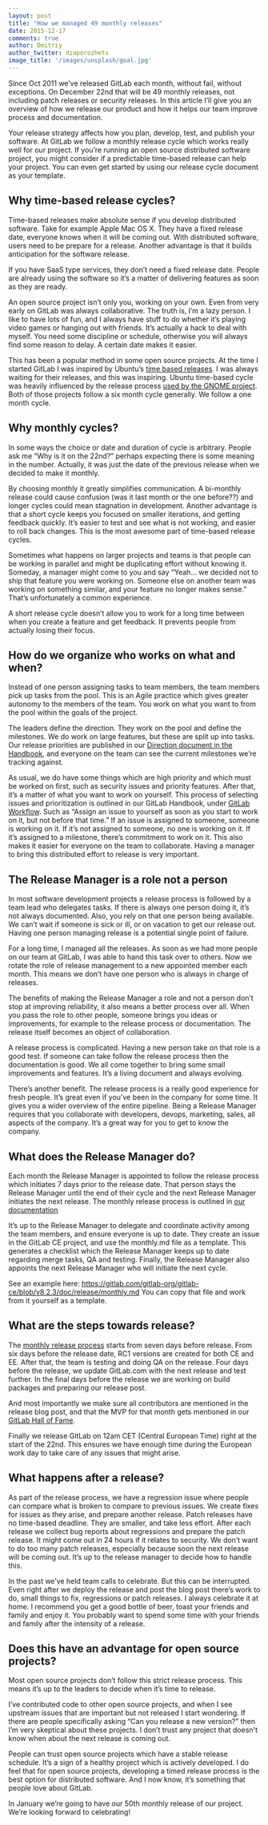 ```yaml
---
layout: post
title: "How we managed 49 monthly releases"
date: 2015-12-17
comments: true
author: Dmitriy 
author_twitter: dzaporozhets
image_title: '/images/unsplash/goal.jpg'
---
```


Since Oct 2011 we’ve released GitLab each month, without fail, without exceptions. On December 22nd that will be 49 monthly releases, not including patch releases or security releases. In this article I’ll give you an overview of how we release our product and how it helps our team improve process and documentation.

Your release strategy affects how you plan, develop, test, and publish your software. At GitLab we follow a monthly release cycle which works really well for our project. If you’re running an open source distributed software project, you might consider if a predictable time-based release can help your project. You can even get started by using our release cycle document as your template. 

<!-- more -->
## Why time-based release cycles?

Time-based releases make absolute sense if you develop distributed software. Take for example Apple Mac OS X. They have a fixed release date, everyone knows when it will be coming out. With distributed software, users need to be prepare for a release. Another advantage is that it builds anticipation for the software release. 

If you have SaaS type services, they don’t need a fixed release date. People are already using the software so it’s a matter of delivering features as soon as they are ready. 

An open source project isn’t only you, working on your own. Even from very early on GitLab was always collaborative. The truth is, I’m a lazy person. I like to have lots of fun, and I always have stuff to do whether it’s playing video games or hanging out with friends. It’s actually a hack to deal with myself. You need some discipline or schedule, otherwise you will always find some reason to delay. A certain date makes it easier. 

This has been a popular method in some open source projects. At the time I started GitLab I was inspired by Ubuntu’s [time based releases](https://wiki.ubuntu.com/TimeBasedReleases). I was always waiting for their releases, and this was inspiring. Ubuntu time-based cycle was heavily influenced by the release process [used by the GNOME project](http://live.gnome.org/ReleasePlanning/TimeBased). Both of those projects follow a six month cycle generally. We follow a one month cycle. 




## Why monthly cycles?

In some ways the choice or date and duration of cycle is arbitrary. People ask me “Why is it on the 22nd?” perhaps expecting there is some meaning in the number. Actually, it was just the date of the previous release when we decided to make it monthly. 

By choosing monthly it greatly simplifies communication. A bi-monthly release could cause confusion (was it last month or the one before??) and longer cycles could mean stagnation in development. Another advantage is that a short cycle keeps you focused on smaller iterations, and getting feedback quickly. It’s easier to test and see what is not working, and easier to roll back changes. This is the most awesome part of time-based release cycles. 

Sometimes what happens on larger projects and teams is that people can be working in parallel and might be duplicating effort without knowing it. Someday, a manager might come to you and say “Yeah… we decided not to ship that feature you were working on. Someone else on another team was working on something similar, and your feature no longer makes sense.” That’s unfortunately a common experience. 

A short release cycle doesn’t allow you to work for a long time between when you create a feature and get feedback. It prevents people from actually losing their focus. 

## How do we organize who works on what and when?

Instead of one person assigning tasks to team members, the team members pick up tasks from the pool. This is an Agile practice which gives greater autonomy to the members of the team. You work on what you want to from the pool within the goals of the project. 

The leaders define the direction. They work on the pool and define the milestones. We do work on large features, but these are split up into tasks. Our release priorities are published in our [Direction document in the Handbook](https://about.gitlab.com/direction/), and everyone on the team can see the current milestones we’re tracking against. 

As usual, we do have some things which are high priority and which must be worked on first, such as security issues and priority features. After that, it’s a matter of what you want to work on yourself. This process of selecting issues and prioritization is outlined in our GitLab Handbook, under [GitLab Workflow](/handbook/#gitlab-workflow). Such as “Assign an issue to yourself as soon as you start to work on it, but not before that time.” If an issue is assigned to someone, someone is working on it. If it’s not assigned to someone, no one is working on it. If it’s assigned to a milestone, there’s commitment to work on it. This also makes it easier for everyone on the team to collaborate. Having a manager to bring this distributed effort to release is very important. 
## The Release Manager is a role not a person
In most software development projects a release process is followed by a team lead who delegates tasks. If there is always one person doing it, it’s not always documented. Also, you rely on that one person being available. We can’t wait if someone is sick or ill, or on vacation to get our release out. Having one person managing release is a potential single point of failure.

For a long time, I managed all the releases. As soon as we had more people on our team at GitLab, I was able to hand this task over to others. Now we rotate the role of release management to a new appointed member each month. This means we don’t have one person who is always in charge of releases. 

The benefits of making the Release Manager a role and not a person don’t stop at improving reliability, it also means a better process over all. When you pass the role to other people, someone brings you ideas or improvements, for example to the release process or documentation. The release itself becomes an object of collaboration. 

A release process is complicated. Having a new person take on that role is a good test. If someone can take follow the release process then the documentation is good. We all come together to bring some small improvements and features. It’s a living document and always evolving. 

There’s another benefit. The release process is a really good experience for fresh people. It’s great even if you’ve been in the company for some time. It gives you a wider overview of the entire pipeline. Being a Release Manager requires that you collaborate with developers, devops, marketing, sales, all aspects of the company. It’s a great way for you to get to know the company. 
## What does the Release Manager do?

Each month the Release Manager is appointed to follow the release process which initiates 7 days prior to the release date. That person stays the Release Manager until the end of their cycle and the next Release Manager initiates the next release. The monthly release process is outlined in [our documentation](http://doc.gitlab.com/ce/release/monthly.html)

It’s up to the Release Manager to delegate and coordinate activity among the team members, and ensure everyone is up to date. They create an issue in the GitLab CE project, and use the monthly.md file as a template. This generates a checklist which the Release Manager keeps up to date regarding merge tasks, QA and testing. Finally, the Release Manager also appoints the next Release Manager who will initiate the next cycle. 

See an example here:
https://gitlab.com/gitlab-org/gitlab-ce/blob/v8.2.3/doc/release/monthly.md
You can copy that file and work from it yourself as a template. 
## What are the steps towards release?

The [monthly release process](http://doc.gitlab.com/ce/release/monthly.html) starts from seven days before release. From six days before the release date, RC1 versions are created for both CE and EE. After that, the team is testing and doing QA on the release. Four days before the release, we update GitLab.com with the next release and test further. In the final days before the release we are working on build packages and preparing our release post. 

And most importantly we make sure all contributors are mentioned in the release blog post, and that the MVP for that month gets mentioned in our [GitLab Hall of Fame](https://about.gitlab.com/mvp/index.html).

Finally we release GitLab on 12am CET (Central European Time) right at the start of the 22nd. This ensures we have enough time during the European work day to take care of any issues that might arise. 

## What happens after a release?
As part of the release process, we have a regression issue where people can compare what is broken to compare to previous issues. We create fixes for issues as they arise, and prepare another release. Patch releases have no time-based deadline. They are smaller, and take less effort. After each release we collect bug reports about regressions and prepare the patch release. It might come out in 24 hours if it relates to security. We don’t want to do too many patch releases, especially because soon the next release will be coming out. It’s up to the release manager to decide how to handle this. 

In the past we’ve held team calls to celebrate. But this can be interrupted. Even right after we deploy the release and post the blog post there’s work to do, small things to fix, regressions or patch releases. I always celebrate it at home. I recommend you get a good bottle of beer, toast your friends and family and enjoy it. You probably want to spend some time with your friends and family after the intensity of a release. 


## Does this have an advantage for open source projects?

Most open source projects don’t follow this strict release process. This means it’s up to the leaders to decide when it’s time to release. 

I’ve contributed code to other open source projects, and when I see upstream issues that are important but not released I start wondering. If there are people specifically asking “Can you release a new version?” then I’m very skeptical about these projects. I don’t trust any project that doesn't know when about the next release is coming out. 

People can trust open source projects which have a stable release schedule. It’s a sign of a healthy project which is actively developed. I do feel that for open source projects, developing a timed release process is the best option for distributed software.  And I now know, it’s something that people love about GitLab. 

In January we’re going to have our 50th monthly release of our project. We’re looking forward to celebrating!

